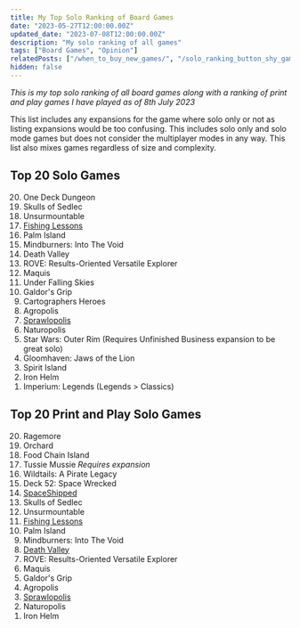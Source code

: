 ```yaml
---
title: My Top Solo Ranking of Board Games
date: "2023-05-27T12:00:00.00Z"
updated_date: "2023-07-08T12:00:00.00Z"
description: "My solo ranking of all games"
tags: ["Board Games", "Opinion"]
relatedPosts: ["/when_to_buy_new_games/", "/solo_ranking_button_shy_games/"]
hidden: false
---
```


_This is my top solo ranking of all board games along with a ranking of print and play games I have played as of 8th July 2023_

This list includes any expansions for the game where solo only or not as listing expansions would be too confusing. This includes solo only and solo mode games but does not consider the multiplayer modes in any way. This list also mixes games regardless of size and complexity.

## Top 20 Solo Games

<ol reversed>
  <li>One Deck Dungeon</li>
  <li>Skulls of Sedlec</li>
  <li>Unsurmountable</li>
  <li><a href="https://danielhearn.co.uk/blog/fishing_lessons">Fishing Lessons</a></li>
  <li>Palm Island</a></li>
  <li>Mindburners: Into The Void</li>
  <li>Death Valley</li>
  <li>ROVE: Results-Oriented Versatile Explorer</li>
  <li>Maquis</li>
  <li>Under Falling Skies</li>
  <li>Galdor's Grip</li>
  <li>Cartographers Heroes</li>
  <li>Agropolis</li>
  <li><a href="https://danielhearn.co.uk/blog/sprawlopolis">Sprawlopolis</a></li>
  <li>Naturopolis</li>
  <li>Star Wars: Outer Rim (Requires Unfinished Business expansion to be great solo)</li>
  <li>Gloomhaven: Jaws of the Lion</li>
  <li>Spirit Island</li>
  <li>Iron Helm</li>
  <li>Imperium: Legends (Legends > Classics)</li>
</ol>

## Top 20 Print and Play Solo Games

<ol reversed>
  <li>Ragemore</li>
  <li>Orchard</li>
  <li>Food Chain Island</li>
  <li>Tussie Mussie <i>Requires expansion</i></li>
  <li>Wildtails: A Pirate Legacy</li>
  <li>Deck 52: Space Wrecked</li>
  <li><a href="https://danielhearn.co.uk/blog/spaceshipped">SpaceShipped</a></li>
  <li>Skulls of Sedlec</li>
  <li>Unsurmountable</li>
  <li><a href="https://danielhearn.co.uk/blog/fishing_lessons">Fishing Lessons</a></li>
  <li>Palm Island</a></li>
  <li>Mindburners: Into The Void</li>
  <li><a href="https://danielhearn.co.uk/blog/death_valley">Death Valley</a></li>
  <li>ROVE: Results-Oriented Versatile Explorer</li>
  <li>Maquis</li>
  <li>Galdor's Grip</li>
  <li>Agropolis</li>
  <li><a href="https://danielhearn.co.uk/blog/sprawlopolis">Sprawlopolis</a></li>
  <li>Naturopolis</li>
  <li>Iron Helm</li>
</ol>

